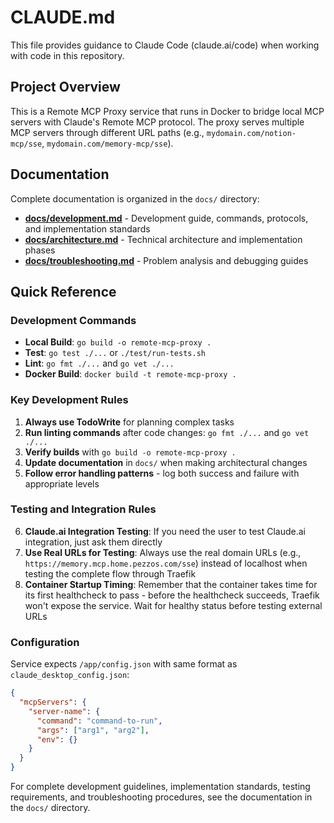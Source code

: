 # CLAUDE.md

This file provides guidance to Claude Code (claude.ai/code) when working with code in this repository.

## Project Overview

This is a Remote MCP Proxy service that runs in Docker to bridge local MCP servers with Claude's Remote MCP protocol. The proxy serves multiple MCP servers through different URL paths (e.g., `mydomain.com/notion-mcp/sse`, `mydomain.com/memory-mcp/sse`).

## Documentation

Complete documentation is organized in the `docs/` directory:

- **[docs/development.md](docs/development.md)** - Development guide, commands, protocols, and implementation standards
- **[docs/architecture.md](docs/architecture.md)** - Technical architecture and implementation phases  
- **[docs/troubleshooting.md](docs/troubleshooting.md)** - Problem analysis and debugging guides

## Quick Reference

### Development Commands
- **Local Build**: `go build -o remote-mcp-proxy .`
- **Test**: `go test ./...` or `./test/run-tests.sh`
- **Lint**: `go fmt ./...` and `go vet ./...`
- **Docker Build**: `docker build -t remote-mcp-proxy .`

### Key Development Rules
1. **Always use TodoWrite** for planning complex tasks
2. **Run linting commands** after code changes: `go fmt ./...` and `go vet ./...`
3. **Verify builds** with `go build -o remote-mcp-proxy .`
4. **Update documentation** in `docs/` when making architectural changes
5. **Follow error handling patterns** - log both success and failure with appropriate levels

### Testing and Integration Rules
6. **Claude.ai Integration Testing**: If you need the user to test Claude.ai integration, just ask them directly
7. **Use Real URLs for Testing**: Always use the real domain URLs (e.g., `https://memory.mcp.home.pezzos.com/sse`) instead of localhost when testing the complete flow through Traefik
8. **Container Startup Timing**: Remember that the container takes time for its first healthcheck to pass - before the healthcheck succeeds, Traefik won't expose the service. Wait for healthy status before testing external URLs

### Configuration
Service expects `/app/config.json` with same format as `claude_desktop_config.json`:
```json
{
  "mcpServers": {
    "server-name": {
      "command": "command-to-run", 
      "args": ["arg1", "arg2"],
      "env": {}
    }
  }
}
```

For complete development guidelines, implementation standards, testing requirements, and troubleshooting procedures, see the documentation in the `docs/` directory.
